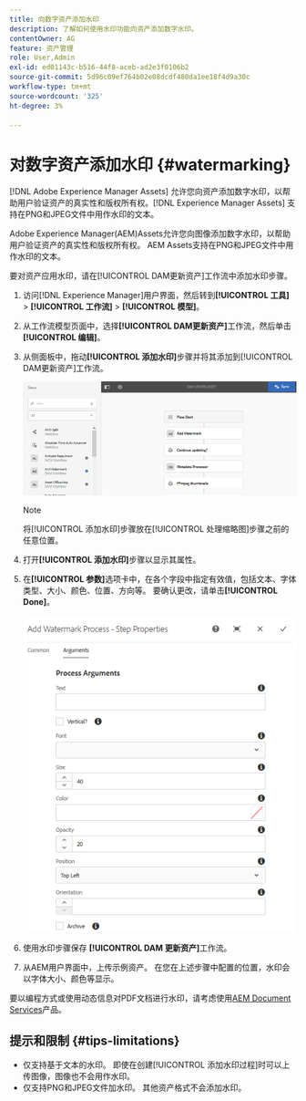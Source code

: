 ```yaml
---
title: 向数字资产添加水印
description: 了解如何使用水印功能向资产添加数字水印。
contentOwner: AG
feature: 资产管理
role: User,Admin
exl-id: ed01143c-b516-44f8-aceb-ad2e3f0106b2
source-git-commit: 5d96c09ef764b02e08dcdf480da1ee18f4d9a30c
workflow-type: tm+mt
source-wordcount: '325'
ht-degree: 3%

---
```


# 对数字资产添加水印 {#watermarking}

[!DNL Adobe Experience Manager Assets] 允许您向资产添加数字水印，以帮助用户验证资产的真实性和版权所有权。[!DNL Experience Manager Assets] 支持在PNG和JPEG文件中用作水印的文本。

Adobe Experience Manager(AEM)Assets允许您向图像添加数字水印，以帮助用户验证资产的真实性和版权所有权。 AEM Assets支持在PNG和JPEG文件中用作水印的文本。

要对资产应用水印，请在[!UICONTROL DAM更新资产]工作流中添加水印步骤。

1. 访问[!DNL Experience Manager]用户界面，然后转到&#x200B;**[!UICONTROL 工具]** > **[!UICONTROL 工作流]** > **[!UICONTROL 模型]**。
1. 从工作流模型页面中，选择&#x200B;**[!UICONTROL DAM更新资产]**&#x200B;工作流，然后单击&#x200B;**[!UICONTROL 编辑]**。

1. 从侧面板中，拖动&#x200B;**[!UICONTROL 添加水印]**&#x200B;步骤并将其添加到[!UICONTROL DAM更新资产]工作流。

   ![在DAM更新资产工作流中拖动添加水印步骤](assets/add_watermark_step_aem_assets.png)

   >[!NOTE]
   >
   >将[!UICONTROL 添加水印]步骤放在[!UICONTROL 处理缩略图]步骤之前的任意位置。

1. 打开&#x200B;**[!UICONTROL 添加水印]**&#x200B;步骤以显示其属性。
1. 在&#x200B;**[!UICONTROL 参数]**&#x200B;选项卡中，在各个字段中指定有效值，包括文本、字体类型、大小、颜色、位置、方向等。 要确认更改，请单击&#x200B;**[!UICONTROL Done]**。

   ![在资产的添加水印步骤中提供参数](assets/arguments_add_watermark_aem_assets.png)

1. 使用水印步骤保存 **[!UICONTROL DAM 更新资产]**&#x200B;工作流。
1. 从AEM用户界面中，上传示例资产。 在您在上述步骤中配置的位置，水印会以字体大小、颜色等显示。

要以编程方式或使用动态信息对PDF文档进行水印，请考虑使用[AEM Document Services](/help/forms/using/overview-aem-document-services.md)产品。

## 提示和限制 {#tips-limitations}

* 仅支持基于文本的水印。 即使在创建[!UICONTROL 添加水印过程]时可以上传图像，图像也不会用作水印。
* 仅支持PNG和JPEG文件加水印。 其他资产格式不会添加水印。
